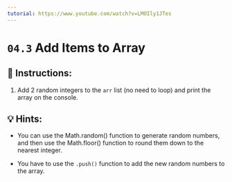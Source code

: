```yaml
---
tutorial: https://www.youtube.com/watch?v=LMOIly1JTes
---
```


# `04.3` Add Items to Array

## 📝 Instructions:

1. Add 2 random integers to the `arr` list (no need to loop) and print the array on the console.

## 💡 Hints:

+ You can use the Math.random() function to generate random numbers, and then use the Math.floor() function to round them down to the nearest integer.

+ You have to use the `.push()` function to add the new random numbers to the array.
